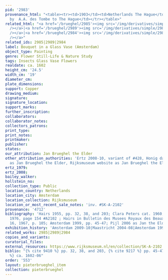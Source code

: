 ```yaml
---
pid: '2983'
provenance_html: "<table><tr><td>1903</td><td>Netherlands The Hague</td><td>Bequeathed
  by  A.A. des Tombe to The Hague</td></tr></table>"
related_html: "<a href='/brueghel/2985'><img src='/img/derivatives/simple/2985/thumbnail.jpg'
  /></a>|<a href='/brueghel/2989'><img src='/img/derivatives/simple/2989/thumbnail.jpg'
  /></a>|<a href='/brueghel/2984'><img src='/img/derivatives/simple/2984/thumbnail.jpg'
  /></a>"
related_ids: 2985|2989|2984
label: Bouquet in a Glass Vase (Amsterdam)
object_type: Painting
genre: Flower Still-Life & Nature Study
tags: Insects Glass Vase Flowers
realdate: ca. 1602
height_cm: '24.5'
width_cm: '19'
diameter_cm:
plate_dimensions:
support: Copper
drawing_medium:
signature:
signature_location:
support_marks:
further_inscription:
collaborators:
collaborator_notes:
collectors_patrons:
print_type:
print_notes:
printmaker:
publisher:
states:
our_attribution: Jan Brueghel the Elder
other_attribution_authorities: 'Ertz 2008-10, variant of #428, Honig database, RKD
  as Jan Brueghel the Elder, Rijksmuseum website as Jan Brueghel the Elder'
ertz_1979:
ertz_2008:
bailey_walker:
hollstein_no:
collection_type: Public
location_country: Netherlands
location_city: Amsterdam
location_collection: Rijksmuseum
location_or_most_recent_sale_notes: 'inv. #SK-A-2102'
provenance: '4712'
bibliography: 'Hairs 1955, pp. 32, 38, and 203; Clara Peters cat. 1960, #646-A2; cat.
  1976, page 154 #A2102 ; Hairs in Bulletin des Musees Royaux des Beaux-Arts de Belgique,
  16, 1967, p. 105; Amsterdam 1999, pp. 45-47; Pijl 2006 as Jan the Elder ca. 1602-06'
exhibition_history: 'Amsterdam 2009-10|Maastricht 2004-08|Amsterdam 1999, #2'
related_works: 2985|2989|2984
copies_and_variants:
curatorial_files:
external_resources: https://www.rijksmuseum.nl/en/collection/SK-A-2102
biblio: "{% cite 9410 %} pp. 32, 38, and 203, {% cite 9217 %} pp. 45-47, {% cite 9291
  %} ca. 1602-06"
order: '553'
layout: pieterbrueghel_item
collection: pieterbrueghel
---
```

